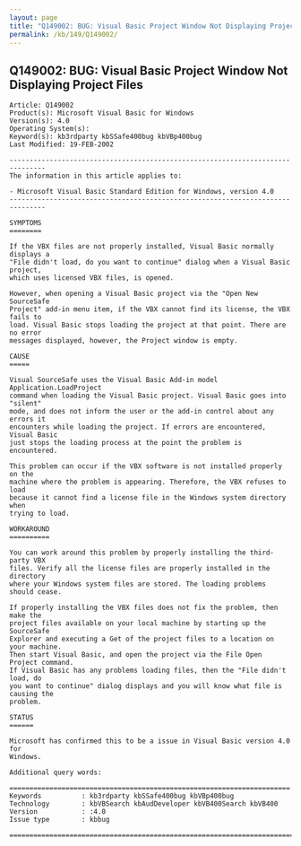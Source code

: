 ```yaml
---
layout: page
title: "Q149002: BUG: Visual Basic Project Window Not Displaying Project Files"
permalink: /kb/149/Q149002/
---
```


## Q149002: BUG: Visual Basic Project Window Not Displaying Project Files

	Article: Q149002
	Product(s): Microsoft Visual Basic for Windows
	Version(s): 4.0
	Operating System(s): 
	Keyword(s): kb3rdparty kbSSafe400bug kbVBp400bug
	Last Modified: 19-FEB-2002
	
	-------------------------------------------------------------------------------
	The information in this article applies to:
	
	- Microsoft Visual Basic Standard Edition for Windows, version 4.0 
	-------------------------------------------------------------------------------
	
	SYMPTOMS
	========
	
	If the VBX files are not properly installed, Visual Basic normally displays a
	"File didn't load, do you want to continue" dialog when a Visual Basic project,
	which uses licensed VBX files, is opened.
	
	However, when opening a Visual Basic project via the "Open New SourceSafe
	Project" add-in menu item, if the VBX cannot find its license, the VBX fails to
	load. Visual Basic stops loading the project at that point. There are no error
	messages displayed, however, the Project window is empty.
	
	CAUSE
	=====
	
	Visual SourceSafe uses the Visual Basic Add-in model Application.LoadProject
	command when loading the Visual Basic project. Visual Basic goes into "silent"
	mode, and does not inform the user or the add-in control about any errors it
	encounters while loading the project. If errors are encountered, Visual Basic
	just stops the loading process at the point the problem is encountered.
	
	This problem can occur if the VBX software is not installed properly on the
	machine where the problem is appearing. Therefore, the VBX refuses to load
	because it cannot find a license file in the Windows system directory when
	trying to load.
	
	WORKAROUND
	==========
	
	You can work around this problem by properly installing the third-party VBX
	files. Verify all the license files are properly installed in the directory
	where your Windows system files are stored. The loading problems should cease.
	
	If properly installing the VBX files does not fix the problem, then make the
	project files available on your local machine by starting up the SourceSafe
	Explorer and executing a Get of the project files to a location on your machine.
	Then start Visual Basic, and open the project via the File Open Project command.
	If Visual Basic has any problems loading files, then the "File didn't load, do
	you want to continue" dialog displays and you will know what file is causing the
	problem.
	
	STATUS
	======
	
	Microsoft has confirmed this to be a issue in Visual Basic version 4.0 for
	Windows.
	
	Additional query words:
	
	======================================================================
	Keywords          : kb3rdparty kbSSafe400bug kbVBp400bug 
	Technology        : kbVBSearch kbAudDeveloper kbVB400Search kbVB400
	Version           : :4.0
	Issue type        : kbbug
	
	=============================================================================
	
